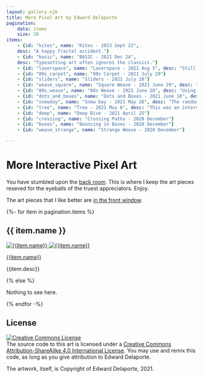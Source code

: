 ```yaml
---
layout: gallery.njk
title: More Pixel Art by Edward Delaporte
pagination:
    data: items
    size: 20
items: 
    - {id: "kites", name: "Kites - 2023 Sept 22", 
    desc: "A happy fractal accident."}
    - {id: "basic", name: "BASIC - 2021 Dec 24", 
    desc: "Typesetting art often ignores the classics."}
    - {id: "laserspace", name: "Laserspace - 2021 Aug 5", desc: "Still running with the 80s carpet theme."}
    - {id: "80s_carpet", name: "80s Carpet - 2021 July 29"}
    - {id: "sliders", name: "Sliders - 2021 July 28"}
    - {id: "weave_square", name: "Square Weave - 2021 June 29", desc: "A less complex path algorithm, simpler background and squares within squares brings this close to where I first envisioned it."}
    - {id: "80s_weave", name: "80s Weave - 2021 June 28", desc: "Using various angles other than 90 degres for the line paths was interesting - but it proved too busy for re-use in later sketches. Notice that the next sketch sticks to 90 degree angles."}
    - {id: "dots_and_boxes", name: "Dots and Boxes - 2021 June 18", desc: "This quick tribute to 80s Pop Art is also a demonstration that I am getting a bit more comfortable controling the animation sequence. Most notably, for this piece I start and stop the animation exactly when I want to."}
    - {id: "snowday", name: "Snow Day - 2021 May 20", desc: "The random effects are managed quite differently in this piece, because the entire canvas has to be redrawn with every frame. There's extra work in the code preventing the window frame color from changing, and the sun from flickering across the sky. It was pretty adorable when the snowman's arms were flailing randomly, I have to admit."}
    - {id: "tree", name: "Tree - 2021 May 6", desc: "This was an interesting technical challenge to create random branching rules that feel natural. Most of the effort on the background was to give the tree a space to feel more alive."}
    - {id: "deep", name: "Deep Dive - 2021 April 25"}
    - {id: "crossing", name: "Crossing Paths - 2020 December"}
    - {id: "boxes", name: "Bouncing in Boxes - 2020 December"}
    - {id: "weave_strange", name: "Strange Weave - 2020 December"}

---
```


# More Interactive Pixel Art

You have stumbled upon the [back room][111]. This is where I keep the art pieces reseved for the eyeballs of the truest appreciators. Enjoy.

[111]: https://www.penny-arcade.com/comic/2009/11/27/retales-part-two

The art pieces that I like better are [in the front window](/art/live).

<!-- Loop through art works. -->
{%- for item in pagination.items %}
## {{ item.name }}

[
![{{item.name}}](/img/art/{{item.id}}.PNG)
](/art/live/{{item.id}}/)
[
![{{item.name}}](/img/art/{{item.id}}2.PNG)
](/art/live/{{item.id}}/)

[{{item.name}}](/art/live/{{item.id}}/)

{{item.desc}}

{% else %}

Nothing to see here.

{% endfor -%}


## License

<a rel="license" href="http://creativecommons.org/licenses/by-sa/4.0/"><img alt="Creative Commons License" style="border-width:0" src="https://i.creativecommons.org/l/by-sa/4.0/88x31.png" /></a><br />The source code to this art is licensed under a <a rel="license" href="http://creativecommons.org/licenses/by-sa/4.0/">Creative Commons Attribution-ShareAlike 4.0 International License</a>. You may use and remix this code, as long as you give attribution to Edward Delaporte.

The artwork, itself, is Copyright of Edward Delaporte, 2021.
